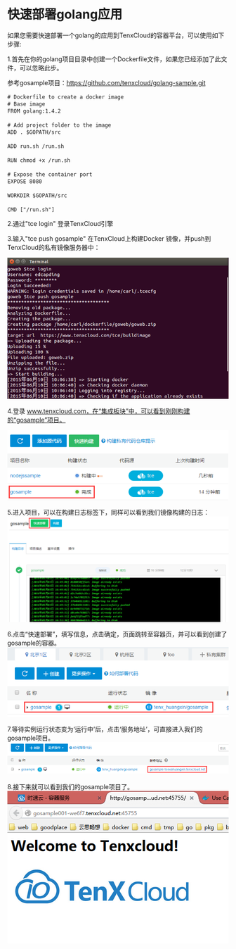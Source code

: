 # 快速部署golang应用

如果您需要快速部署一个golang的应用到TenxCloud的容器平台，可以使用如下步骤:

1.首先在你的golang项目目录中创建一个Dockerfile文件，如果您已经添加了此文件，可以忽略此步。

参考gosample项目：https://github.com/tenxcloud/golang-sample.git

```
# Dockerfile to create a docker image
# Base image
FROM golang:1.4.2

# Add project folder to the image
ADD . $GOPATH/src

ADD run.sh /run.sh

RUN chmod +x /run.sh

# Expose the container port
EXPOSE 8080

WORKDIR $GOPATH/src

CMD ["/run.sh"]
```

2.通过"tce login" 登录TenxCloud引擎

3.输入"tce push gosample" 在TenxCloud上构建Docker 镜像，并push到TenxCloud的私有镜像服务器中：

![tce1](/doc/v1/images/samples/gosample/tce_go_push.png)

4.登录 www.tenxcloud.com，在“集成板块”中，可以看到刚刚构建的“gosample”项目。

![tce1](/doc/v1/images/samples/gosample/tce_go_cilist.png)

5.进入项目，可以在构建日志标签下，同样可以看到我们镜像构建的日志：
![tce1](/doc/v1/images/samples/gosample/tce_go_cilogs.png)

6.点击“快速部署”，填写信息，点击确定，页面跳转至容器页，并可以看到创建了gosample的容器。
![tce1](/doc/v1/images/samples/gosample/tce_go_apply.png)

7.等待实例运行状态变为‘运行中’后，点击‘服务地址’，可直接进入我们的gosample项目。
![tce1](/doc/v1/images/samples/gosample/tce_go_link.png)

8.接下来就可以看到我们的gosample项目了。
![tce1](/doc/v1/images/samples/gosample/tce_go_success.png)



